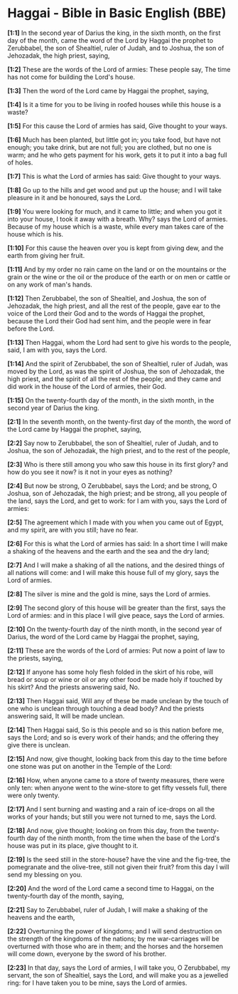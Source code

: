# Haggai - Bible in Basic English (BBE)

**[1:1]** In the second year of Darius the king, in the sixth month, on the first day of the month, came the word of the Lord by Haggai the prophet to Zerubbabel, the son of Shealtiel, ruler of Judah, and to Joshua, the son of Jehozadak, the high priest, saying,

**[1:2]** These are the words of the Lord of armies: These people say, The time has not come for building the Lord's house.

**[1:3]** Then the word of the Lord came by Haggai the prophet, saying,

**[1:4]** Is it a time for you to be living in roofed houses while this house is a waste?

**[1:5]** For this cause the Lord of armies has said, Give thought to your ways.

**[1:6]** Much has been planted, but little got in; you take food, but have not enough; you take drink, but are not full; you are clothed, but no one is warm; and he who gets payment for his work, gets it to put it into a bag full of holes.

**[1:7]** This is what the Lord of armies has said: Give thought to your ways.

**[1:8]** Go up to the hills and get wood and put up the house; and I will take pleasure in it and be honoured, says the Lord.

**[1:9]** You were looking for much, and it came to little; and when you got it into your house, I took it away with a breath. Why? says the Lord of armies. Because of my house which is a waste, while every man takes care of the house which is his.

**[1:10]** For this cause the heaven over you is kept from giving dew, and the earth from giving her fruit.

**[1:11]** And by my order no rain came on the land or on the mountains or the grain or the wine or the oil or the produce of the earth or on men or cattle or on any work of man's hands.

**[1:12]** Then Zerubbabel, the son of Shealtiel, and Joshua, the son of Jehozadak, the high priest, and all the rest of the people, gave ear to the voice of the Lord their God and to the words of Haggai the prophet, because the Lord their God had sent him, and the people were in fear before the Lord.

**[1:13]** Then Haggai, whom the Lord had sent to give his words to the people, said, I am with you, says the Lord.

**[1:14]** And the spirit of Zerubbabel, the son of Shealtiel, ruler of Judah, was moved by the Lord, as was the spirit of Joshua, the son of Jehozadak, the high priest, and the spirit of all the rest of the people; and they came and did work in the house of the Lord of armies, their God.

**[1:15]** On the twenty-fourth day of the month, in the sixth month, in the second year of Darius the king.

**[2:1]** In the seventh month, on the twenty-first day of the month, the word of the Lord came by Haggai the prophet, saying,

**[2:2]** Say now to Zerubbabel, the son of Shealtiel, ruler of Judah, and to Joshua, the son of Jehozadak, the high priest, and to the rest of the people,

**[2:3]** Who is there still among you who saw this house in its first glory? and how do you see it now? is it not in your eyes as nothing?

**[2:4]** But now be strong, O Zerubbabel, says the Lord; and be strong, O Joshua, son of Jehozadak, the high priest; and be strong, all you people of the land, says the Lord, and get to work: for I am with you, says the Lord of armies:

**[2:5]** The agreement which I made with you when you came out of Egypt, and my spirit, are with you still; have no fear.

**[2:6]** For this is what the Lord of armies has said: In a short time I will make a shaking of the heavens and the earth and the sea and the dry land;

**[2:7]** And I will make a shaking of all the nations, and the desired things of all nations will come: and I will make this house full of my glory, says the Lord of armies.

**[2:8]** The silver is mine and the gold is mine, says the Lord of armies.

**[2:9]** The second glory of this house will be greater than the first, says the Lord of armies: and in this place I will give peace, says the Lord of armies.

**[2:10]** On the twenty-fourth day of the ninth month, in the second year of Darius, the word of the Lord came by Haggai the prophet, saying,

**[2:11]** These are the words of the Lord of armies: Put now a point of law to the priests, saying,

**[2:12]** If anyone has some holy flesh folded in the skirt of his robe, will bread or soup or wine or oil or any other food be made holy if touched by his skirt? And the priests answering said, No.

**[2:13]** Then Haggai said, Will any of these be made unclean by the touch of one who is unclean through touching a dead body? And the priests answering said, It will be made unclean.

**[2:14]** Then Haggai said, So is this people and so is this nation before me, says the Lord; and so is every work of their hands; and the offering they give there is unclean.

**[2:15]** And now, give thought, looking back from this day to the time before one stone was put on another in the Temple of the Lord:

**[2:16]** How, when anyone came to a store of twenty measures, there were only ten: when anyone went to the wine-store to get fifty vessels full, there were only twenty.

**[2:17]** And I sent burning and wasting and a rain of ice-drops on all the works of your hands; but still you were not turned to me, says the Lord.

**[2:18]** And now, give thought; looking on from this day, from the twenty-fourth day of the ninth month, from the time when the base of the Lord's house was put in its place, give thought to it.

**[2:19]** Is the seed still in the store-house? have the vine and the fig-tree, the pomegranate and the olive-tree, still not given their fruit? from this day I will send my blessing on you.

**[2:20]** And the word of the Lord came a second time to Haggai, on the twenty-fourth day of the month, saying,

**[2:21]** Say to Zerubbabel, ruler of Judah, I will make a shaking of the heavens and the earth,

**[2:22]** Overturning the power of kingdoms; and I will send destruction on the strength of the kingdoms of the nations; by me war-carriages will be overturned with those who are in them; and the horses and the horsemen will come down, everyone by the sword of his brother.

**[2:23]** In that day, says the Lord of armies, I will take you, O Zerubbabel, my servant, the son of Shealtiel, says the Lord, and will make you as a jewelled ring: for I have taken you to be mine, says the Lord of armies.
